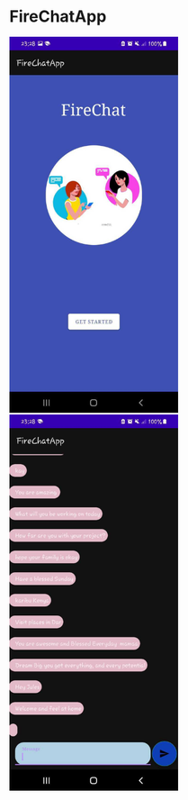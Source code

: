 # FireChatApp

<img src="Screen1.jpg" alt="" style="width:300px; height=450px;">    <img src="Screen2.jpg" alt="" style="width:300px; height=450px;">

